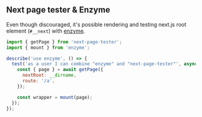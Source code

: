 ## Next page tester & Enzyme

Even though discouraged, it's possible rendering and testing next.js root element (`#__next`) with [enzyme](https://github.com/enzymejs/enzyme).

```js
import { getPage } from 'next-page-tester';
import { mount } from 'enzyme';

describe('use enzyme', () => {
  test('as a user I can combine "enzyme" and "next-page-tester"', async () => {
    const { page } = await getPage({
      nextRoot: __dirname,
      route: '/a',
    });

    const wrapper = mount(page);
  });
});
```
